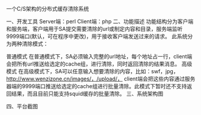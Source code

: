 一个C/S架构的分布式缓存清除系统

一、开发工具
Server端：perl
Client端：php
二、功能描述
功能结构分为客户端和服务端，客户端用于SA提交需要清除的url或制定内容和目录，服务端监听9999端口(默认，可在程序中更改)，用于接收客户端发送过来的请求。 此系统分为两种清除模式：

普通模式
在普通模式下，SA必须输入完整的url地址，每个地址占一行，client端会把所有url推送给选定的cache组，进行清除，同时返回清除的结果消息。
高级模式
在高级模式下，SA可以任意输入想要清除的内容，比如：swf，jpg，http://www.wenzizone.cn/images/，/upload/， client端会把这些内容通过服务器端的9999端口推送给选定的cache组进行批量清除。此模式下暂时还不支持返回结果，而且目前只能支持squid缓存的批量清除。
三、系统架构图


四、平台截图
  

